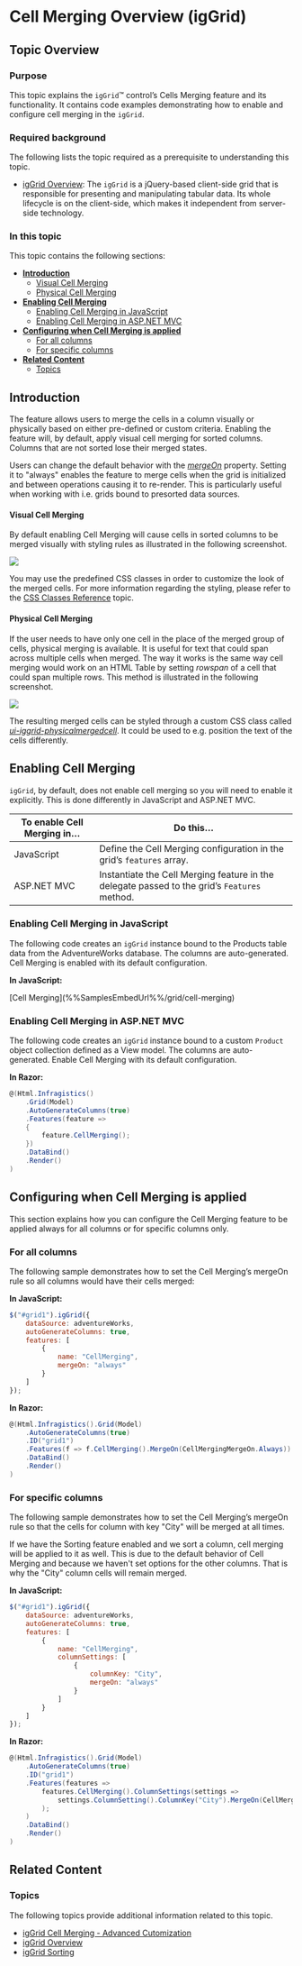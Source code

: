 ﻿<!--
|metadata|
{
    "fileName": "iggrid-cellmerging-overview",
    "controlName": "igGrid",
    "tags": ["Grids","CellMerging","Styling"]
}
|metadata|
-->

# Cell Merging Overview (igGrid)

## Topic Overview

### Purpose

This topic explains the `igGrid`™ control’s Cells Merging feature and its functionality. It contains code examples demonstrating how to enable and configure cell merging in the `igGrid`.

### Required background

The following lists the topic required as a prerequisite to understanding this topic.

- [igGrid Overview](igGrid-Overview.html): The `igGrid` is a jQuery-based client-side grid that is responsible for presenting and manipulating tabular data. Its whole lifecycle is on the client-side, which makes it independent from server-side technology.

### In this topic

This topic contains the following sections:

-   [**Introduction**](#introduction)
    -   [Visual Cell Merging](#intro-visual)
    -   [Physical Cell Merging](#intro-physical)
-   [**Enabling Cell Merging**](#enabling)
    -   [Enabling Cell Merging in JavaScript](#enabling-js)
    -   [Enabling Cell Merging in ASP.NET MVC](#enabling-mvc)
-   [**Configuring when Cell Merging is applied**](#mergeOn)
    -   [For all columns](#mergeOn-all)
    -   [For specific columns](#mergeOn-column)
-   [**Related Content**](#related-content)
    -   [Topics](#topics)


## <a id="introduction"></a> Introduction

The feature allows users to merge the cells in a column visually or physically based on either pre-defined or custom criteria. Enabling the feature will, by default, apply visual cell merging for sorted columns. Columns that are not sorted lose their merged states.

Users can change the default behavior with the [*mergeOn*](%%jQueryApiUrl%%/ui.iggridcellmerging#options:mergeOn) property. Setting it to "always" enables the feature to merge cells when the grid is initialized and between operations causing it to re-render. This is particularly useful when working with i.e. grids bound to presorted data sources.

#### <a id="intro-visual"></a> Visual Cell Merging

By default enabling Cell Merging will cause cells in sorted columns to be merged visually with styling rules as illustrated in the following screenshot.

![](images/igGrid_CellMerging_Visual.jpg)


You may use the predefined CSS classes in order to customize the look of the merged cells. For more information regarding the styling, please refer to the [CSS Classes Reference](%%jQueryApiUrl%%/ui.iggridcellmerging#theming) topic.


#### <a id="intro-physical"></a> Physical Cell Merging

If the user needs to have only one cell in the place of the merged group of cells, physical merging is available. It is useful for text that could span across multiple cells when merged. The way it works is the same way cell merging would work on an HTML Table by setting *rowspan* of a cell that could span multiple rows. This method is illustrated in the following screenshot.

![](images/igGrid_CellMerging_Physical.jpg)

The resulting merged cells can be styled through a custom CSS class called [*ui-iggrid-physicalmergedcell*](%%jQueryApiUrl%%/ui.iggridcellmerging#theming:ui-iggrid-physicalmergedcell). It could be used to e.g. position the text of the cells differently.

## <a id="enabling"></a> Enabling Cell Merging

`igGrid`, by default, does not enable cell merging so you will need to enable it explicitly. This is done differently in JavaScript and ASP.NET MVC.

To enable Cell Merging in… | Do this…
---------------------------|---------
JavaScript | Define the Cell Merging configuration in the grid’s `features` array.
ASP.NET MVC | Instantiate the Cell Merging feature in the delegate passed to the grid’s `Features` method.

### <a id="enabling-js"></a> Enabling Cell Merging in JavaScript

The following code creates an `igGrid` instance bound to the Products table data from the AdventureWorks database. The columns are auto-generated. Cell Merging is enabled with its default configuration.

**In JavaScript:**

<div class="embed-sample">
   [Cell Merging](%%SamplesEmbedUrl%%/grid/cell-merging)
</div>


### <a id="enabling-mvc"></a> Enabling Cell Merging in ASP.NET MVC

The following code creates an `igGrid` instance bound to a custom `Product` object collection defined as a View model. The columns are auto-generated. Enable Cell Merging with its default configuration.

**In Razor:**

```csharp
@(Html.Infragistics()
    .Grid(Model)
    .AutoGenerateColumns(true)
    .Features(feature =>
    {
        feature.CellMerging();
    })
    .DataBind()
    .Render()
)
```



## <a id="mergeOn"></a> Configuring when Cell Merging is applied

This section explains how you can configure the Cell Merging feature to be applied always for all columns or for specific columns only.

### <a id="mergeOn-all"></a> For all columns

The following sample demonstrates how to set the Cell Merging’s mergeOn rule so all columns would have their cells merged:

**In JavaScript:**

```js
$("#grid1").igGrid({
    dataSource: adventureWorks,
    autoGenerateColumns: true,
    features: [
        {
            name: "CellMerging",
            mergeOn: "always"
        }
    ]
});
```

**In Razor:**

```csharp
@(Html.Infragistics().Grid(Model)
    .AutoGenerateColumns(true)
    .ID("grid1")
    .Features(f => f.CellMerging().MergeOn(CellMergingMergeOn.Always))
    .DataBind()
    .Render()
)
```

### <a id="mergeOn-all"></a> For specific columns

The following sample demonstrates how to set the Cell Merging’s mergeOn rule so that the cells for column with key "City" will be merged at all times. 

If we have the Sorting feature enabled and we sort a column, cell merging will be applied to it as well. This is due to the default behavior of Cell Merging and because we haven't set options for the other columns. That is why the "City" column cells will remain merged.

**In JavaScript:**

```js
$("#grid1").igGrid({
    dataSource: adventureWorks,
    autoGenerateColumns: true,
    features: [
        {
            name: "CellMerging",
            columnSettings: [
                {
                    columnKey: "City",
                    mergeOn: "always"
                }
            ]
        }
    ]
});
```

**In Razor:**

```csharp
@(Html.Infragistics().Grid(Model)
    .AutoGenerateColumns(true)
    .ID("grid1")
    .Features(features => 
        features.CellMerging().ColumnSettings(settings =>
            settings.ColumnSetting().ColumnKey("City").MergeOn(CellMergingMergeOn.Always)
        );
    )
    .DataBind()
    .Render()
)
```

## <a id="related-content"></a> Related Content

### <a id="topics"></a> Topics

The following topics provide additional information related to this topic.

- [igGrid Cell Merging - Advanced Cutomization](igGrid_CellMerging_Advanced.html)
- [igGrid Overview](igGrid-Overview.html)
- [igGrid Sorting](igGrid_Sorting_Overview.html)
